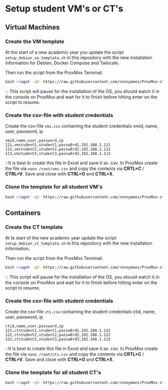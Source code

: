 # Setup student VM's or CT's

## Virtual Machines

### Create the VM template

At the start of a new academic year you update the script `setup_debian_vm_template.sh` in this repository with the new installation information for Debian, Docker Compose and Tailscale.

Then run the script from the ProxMox Terminal:

```bash
bash <(wget -qO- https://raw.githubusercontent.com/ronnymees/ProxMox-student-vms/refs/heads/master/scripts/setup_debian_vm_template.sh)
```
💡 This script will pause for the installation of the OS, you should watch it in the console on ProxMox and wait for it to finish before hitting enter on the script to resume.

### Create the csv-file with student credentials

Create the csv-file `vms.csv` containing the student credentials vmid, name, user, password, ip 

```csv
vmid,name,user,password,ip
111,vmstudent1,student1,passw0rd1,192.168.1.111
112,vmstudent2,student2,passw0rd2,192.168.1.112
113,vmstudent3,student3,passw0rd3,192.168.1.113
```

💡It is best to create this file in Excel and save it as .csv. In ProxMox create the file via `nano /root/vms.csv` and copy the contents via **CRTL+C** / **CTRL+V**. Save and close with **CTRL+O** and **CTRL+X**.

### Clone the template for all student VM's

```bash
bash <(wget -qO- https://raw.githubusercontent.com/ronnymees/ProxMox-student-vms/refs/heads/master/scripts/deploy_vms.sh)
```

## Containers

### Create the CT template

At te start of the new academic year update the script `setup_debian_ct_template.sh` in this repository with the new installation information.

Then run the script from the ProxMox Terminal:

```bash
bash <(wget -qO- https://raw.githubusercontent.com/ronnymees/ProxMox-student-vms/refs/heads/master/scripts/setup_debian_ct_template.sh)
```
💡 This script will pause for the installation of the OS, you should watch it in the console on ProxMox and wait for it to finish before hitting enter on the script to resume.

### Create the csv-file with student credentials

Create the csv-file `cts.csv` containing the student credentials ctid, name, user, password, ip 

```csv
ctid,name,user,password,ip
121,ctstudent1,student1,passw0rd1,192.168.1.121
122,ctstudent2,student2,passw0rd2,192.168.1.122
123,ctstudent3,student3,passw0rd3,192.168.1.123
```

💡It is best to create this file in Excel and save it as .csv. In ProxMox create the file via `nano /root/cts.csv` and copy the contents via **CRTL+C** / **CTRL+V**. Save and close with **CTRL+O** and **CTRL+X**.

### Clone the template for all student CT's

```bash
bash <(wget -qO- https://raw.githubusercontent.com/ronnymees/ProxMox-student-vms/refs/heads/master/scripts/deploy_cts.sh)
```

